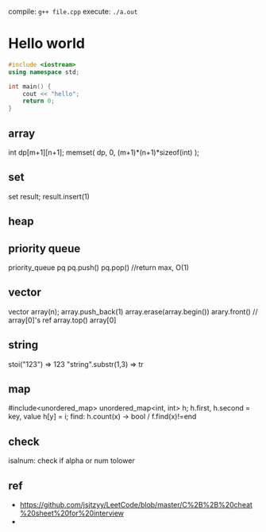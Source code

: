 
compile: `g++ file.cpp`
execute: `./a.out`


# Hello world
```c++
#include <iostream>
using namespace std;

int main() {
    cout << "hello";
    return 0;
}
```
## array
int dp[m+1][n+1];
memset( dp, 0, (m+1)*(n+1)*sizeof(int) );
## set
set<int> result;
result.insert(1)
## heap
## priority queue
priority_queue<int> pq
pq.push()
pq.pop() //return max, O(1)


## vector
vector<int> array(n);
array.push_back(1)
array.erase(array.begin()) 
arary.front() // array[0]'s ref
array.top()  array[0]
## string
stoi("123") => 123
"string".substr(1,3) => tr
## map
#include<unordered_map>
unordered_map<int, int> h;
h.first, h.second = key, value
h[y] = i;
find: h.count(x) -> bool / f.find(x)!=end
## check
isalnum: check if alpha or num
tolower
## ref
- https://github.com/jsjtzyy/LeetCode/blob/master/C%2B%2B%20cheat%20sheet%20for%20interview
- 
